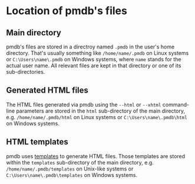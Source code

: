 # Location of pmdb's files

## Main directory

pmdb's files are stored in a directroy named `.pmdb` in the user's home
directory. That's usually something like `/home/name/.pmdb` on Linux systems or
`C:\Users\name\.pmdb` on Windows systems, where `name` stands for the actual
user name. All relevant files are kept in that directory or one of its
sub-directories.

## Generated HTML files

The HTML files generated via pmdb using the `--html` or `--xhtml` command-line
parameters are stored in the `html` sub-directory of the main directory, e.g.
`/home/name/.pmdb/html` on Linux systems or `C:\Users\name\.pmdb\html` on
Windows systems.

## HTML templates

pmdb uses [templates](templates.md) to generate HTML files. Those templates are
stored within the `templates` sub-directory of the main directory, e.g.
`/home/name/.pmdb/templates`  on Unix-like systems or
`C:\Users\name\.pmdb\templates` on Windows systems.
